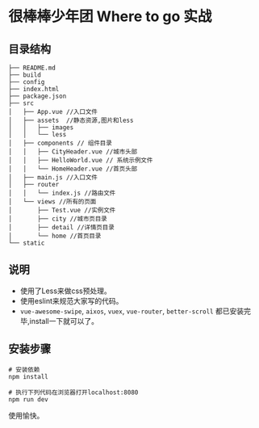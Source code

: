 # 很棒棒少年团 Where to go 实战

## 目录结构

```
├── README.md
├── build
├── config
├── index.html
├── package.json
├── src
│   ├── App.vue //入口文件
│   ├── assets  //静态资源,图片和less
│   │   ├── images
│   │   └── less
│   ├── components // 组件目录
│   │   ├── CityHeader.vue //城市头部
│   │   ├── HelloWorld.vue // 系统示例文件
│   │   └── HomeHeader.vue //首页头部
│   ├── main.js //入口文件
│   ├── router
│   │   └── index.js //路由文件
│   └── views //所有的页面
│       ├── Test.vue //实例文件
│       ├── city //城市页目录
│       ├── detail //详情页目录
│       └── home //首页目录
└── static
```

## 说明

* 使用了Less来做css预处理。
* 使用eslint来规范大家写的代码。
* `vue-awesome-swipe`,
`aixos`,
`vuex`,
`vue-router`,
`better-scroll`
都已安装完毕,install一下就可以了。

## 安装步骤

``` 
# 安装依赖
npm install

# 执行下列代码在浏览器打开localhost:8080
npm run dev
```



使用愉快。
